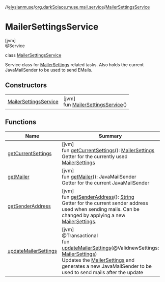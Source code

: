 //[elysianmuse](../../../index.md)/[org.darkSolace.muse.mail.service](../index.md)/[MailerSettingsService](index.md)

# MailerSettingsService

[jvm]\
@Service

class [MailerSettingsService](index.md)

Service class for [MailerSettings](../../org.darkSolace.muse.mail.model/-mailer-settings/index.md) related tasks. Also holds the current JavaMailSender to be used to send EMails.

## Constructors

| | |
|---|---|
| [MailerSettingsService](-mailer-settings-service.md) | [jvm]<br>fun [MailerSettingsService](-mailer-settings-service.md)() |

## Functions

| Name | Summary |
|---|---|
| [getCurrentSettings](get-current-settings.md) | [jvm]<br>fun [getCurrentSettings](get-current-settings.md)(): [MailerSettings](../../org.darkSolace.muse.mail.model/-mailer-settings/index.md)<br>Getter for the currently used [MailerSettings](../../org.darkSolace.muse.mail.model/-mailer-settings/index.md) |
| [getMailer](get-mailer.md) | [jvm]<br>fun [getMailer](get-mailer.md)(): JavaMailSender<br>Getter for the current JavaMailSender |
| [getSenderAddress](get-sender-address.md) | [jvm]<br>fun [getSenderAddress](get-sender-address.md)(): [String](https://kotlinlang.org/api/latest/jvm/stdlib/kotlin/-string/index.html)<br>Getter for the current sender address used when sending mails. Can be changed by applying a new [MailerSettings](../../org.darkSolace.muse.mail.model/-mailer-settings/index.md). |
| [updateMailerSettings](update-mailer-settings.md) | [jvm]<br>@Transactional<br>fun [updateMailerSettings](update-mailer-settings.md)(@ValidnewSettings: [MailerSettings](../../org.darkSolace.muse.mail.model/-mailer-settings/index.md))<br>Updates the [MailerSettings](../../org.darkSolace.muse.mail.model/-mailer-settings/index.md) and generates a new JavaMailSender to be used to send mails after the update |
